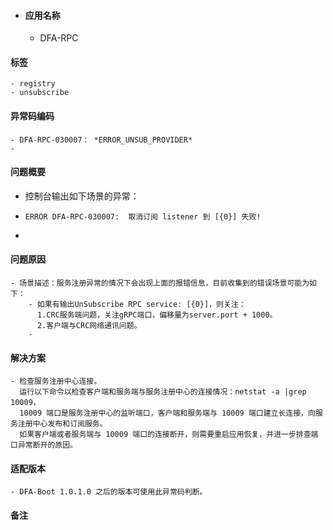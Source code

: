 - #### 应用名称
	- DFA-RPC
#### 标签
	- registry
	- unsubscribe
#### 异常码编码
	- DFA-RPC-030007： *ERROR_UNSUB_PROVIDER*
	-
#### 问题概要
- 控制台输出如下场景的异常：
- ```
  ERROR DFA-RPC-030007:  取消订阅 listener 到 [{0}] 失败!
  ```
-
#### 问题原因
	- 场景描述：服务注册异常的情况下会出现上面的报错信息，目前收集到的错误场景可能为如下：
		- 如果有输出UnSubscribe RPC service: [{0}]，则关注：
		  1.CRC服务端问题，关注gRPC端口，偏移量为server.port + 1000。
		  2.客户端与CRC网络通讯问题。
		-
#### 解决方案
	- 检查服务注册中心连接。
	  运行以下命令以检查客户端和服务端与服务注册中心的连接情况：netstat -a |grep 10009，
	  10009 端口是服务注册中心的监听端口，客户端和服务端与 10009 端口建立长连接，向服务注册中心发布和订阅服务。
	  如果客户端或者服务端与 10009 端口的连接断开，则需要重启应用恢复，并进一步排查端口异常断开的原因。
#### 适配版本
	- DFA-Boot 1.0.1.0 之后的版本可使用此异常码判断。
#### 备注
